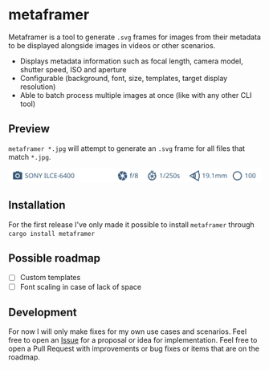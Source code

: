 # metaframer

Metaframer is a tool to generate `.svg` frames for images from their metadata to be displayed alongside images in videos or other scenarios.

- Displays metadata information such as focal length, camera model, shutter speed, ISO and aperture
- Configurable (background, font, size, templates, target display resolution)
- Able to batch process multiple images at once (like with any other CLI tool)

## Preview

`metaframer *.jpg` will attempt to generate an `.svg` frame for all files that match `*.jpg`.

![Preview of a generated frame](example_frame.svg)

## Installation

For the first release I've only made it possible to install `metaframer` through `cargo install metaframer`

## Possible roadmap

- [ ] Custom templates
- [ ] Font scaling in case of lack of space

## Development

For now I will only make fixes for my own use cases and scenarios.
Feel free to open an [Issue](https://github.com/michalvankodev/metaframer/issues/new) for a proposal or idea for implementation.
Feel free to open a Pull Request with improvements or bug fixes or items that are on the roadmap.

